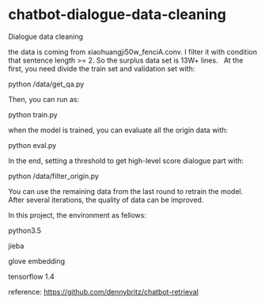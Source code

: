 # chatbot-dialogue-data-cleaning
Dialogue data cleaning

the data is coming from xiaohuangji50w_fenciA.conv. I filter it with condition that sentence length >= 2. So the surplus data set is 13W+ lines.
 
At the first, you need divide the train set and validation set with:

python /data/get_qa.py
 
Then, you can run as:

python train.py

when the model is trained, you can evaluate all the origin data with:

python eval.py

In the end, setting a threshold to get high-level score dialogue part with:

python /data/filter_origin.py

You can use the remaining data from the last round to retrain the model.
After several iterations, the quality of data can be improved.

In this project, the environment as fellows:

python3.5

jieba

glove embedding

tensorflow 1.4


reference:
https://github.com/dennybritz/chatbot-retrieval
